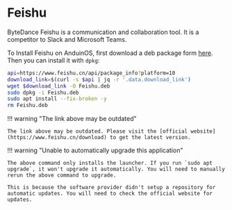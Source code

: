 # Feishu

ByteDance Feishu is a communication and collaboration tool. It is a competitor to Slack and Microsoft Teams.

To Install Feishu on AnduinOS, first download a deb package form [here](https://www.feishu.cn/download). Then you can install it with `dpkg`:

<!-- The link needs to be updated regularly. -->

```bash
api=https://www.feishu.cn/api/package_info?platform=10
download_link=$(curl -s $api | jq -r '.data.download_link')
wget $download_link -O Feishu.deb
sudo dpkg -i Feishu.deb
sudo apt install --fix-broken -y
rm Feishu.deb
```

!!! warning "The link above may be outdated"

    The link above may be outdated. Please visit the [official website](https://www.feishu.cn/download) to get the latest version.

!!! warning "Unable to automatically upgrade this application"

    The above command only installs the launcher. If you run `sudo apt upgrade`, it won't upgrade it automatically. You will need to manually rerun the above command to upgrade.

    This is because the software provider didn't setup a repository for automatic updates. You will need to check the official website for updates.
